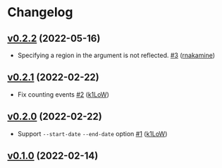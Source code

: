 # Changelog

## [v0.2.2](https://github.com/pepabo/trail-digger/compare/v0.2.1...v0.2.2) (2022-05-16)

* Specifying a region in the argument is not reflected. [#3](https://github.com/pepabo/trail-digger/pull/3) ([rnakamine](https://github.com/rnakamine))

## [v0.2.1](https://github.com/pepabo/trail-digger/compare/v0.2.0...v0.2.1) (2022-02-22)

* Fix counting events [#2](https://github.com/pepabo/trail-digger/pull/2) ([k1LoW](https://github.com/k1LoW))

## [v0.2.0](https://github.com/pepabo/trail-digger/compare/v0.1.0...v0.2.0) (2022-02-22)

* Support `--start-date` `--end-date` option [#1](https://github.com/pepabo/trail-digger/pull/1) ([k1LoW](https://github.com/k1LoW))

## [v0.1.0](https://github.com/pepabo/trail-digger/compare/28709a4877ba...v0.1.0) (2022-02-14)

